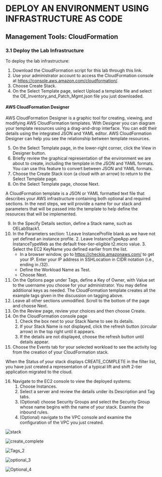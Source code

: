 
  # DEPLOY AN ENVIRONMENT USING INFRASTRUCTURE AS CODE
  
 ##  Management Tools: CloudFormation
  
 ###  3.1 Deploy the Lab Infrastructure
To deploy the lab infrastructure:

1. Download the CloudFormation script for this lab through this link.
2. Use your administrator account to access the CloudFormation console at https://console.aws.amazon.com/cloudformation/.
3. Choose Create Stack.
4. On the Select Template page, select Upload a template file and select the OE_Inventory_and_Patch_Mgmt.json file you just downloaded.
  
#### AWS CloudFormation Designer

AWS CloudFormation Designer is a graphic tool for creating, viewing, and modifying AWS CloudFormation templates. With Designer you can diagram your template resources using a drag-and-drop interface. You can edit their details using the integrated JSON and YAML editor. AWS CloudFormation Designer can help you see the relationship between template resources.

5. On the Select Template page, in the lower-right corner, click the View in Designer button.
6. Briefly review the graphical representation of the environment we are about to create, including the template in the JSON and YAML formats. You can use this feature to convert between JSON and YAML formats.
7. Choose the Create Stack icon (a cloud with an arrow) to return to the Select Template page.
8. On the Select Template page, choose Next.
  
A CloudFormation template is a JSON or YAML formatted text file that describes your AWS infrastructure containing both optional and required sections. In the next steps, we will provide a name for our stack and parameters that will be passed into the template to help define the resources that will be implemented.

9. In the Specify Details section, define a Stack name, such as OELabStack1.
10. In the Parameters section:
    1.Leave InstanceProfile blank as we have not yet defined an instance profile.
    2. Leave InstanceTypeApp and InstanceTypeWeb as the default free-tier-eligible t2.micro value.
    3. Select the EC2 KeyName you defined earlier from the list.
      - In a browser window, go to https://checkip.amazonaws.com/ to get your IP. Enter your IP address in SSHLocation in CIDR notation (i.e., ending in /32).
      - Define the Workload Name as Test.
      - Choose Next.
11. On the Options page under Tags, define a Key of Owner, with Value set to the username you choose for your administrator. You may define additional keys as needed. The CloudFormation template creates all the example tags given in the discussion on tagging above.
12. Leave all other sections unmodified. Scroll to the bottom of the page and choose Next.
13. On the Review page, review your choices and then choose Create.
14. On the CloudFormation console page
    1. Check the box next to your Stack Name to see its details.
    2. If your Stack Name is not displayed, click the refresh button (circular arrow) in the top right until it appears.
    3. If the details are not displayed, choose the refresh button until details appear.
15. Choose the Events tab for your selected workload to see the activity log from the creation of your CloudFormation stack.
  
When the Status of your stack displays CREATE_COMPLETE in the filter list, you have just created a representation of a typical lift and shift 2-tier application migrated to the cloud.

16. Navigate to the EC2 console to view the deployed systems:
    1. Choose Instances.
    2. Select a server and review the details under its Description and Tag tabs.
    3. (Optional) choose Security Groups and select the Security Group whose name begins with the name of your stack. Examine the inbound rules.
    4. (Optional) navigate to the VPC console and examine the configuration of the VPC you just created.

![stack](https://github.com/aissatoubarry938/Inventory-and-Patch-Management/assets/115582067/00590805-eee7-44ec-9a96-50fcc6c39952)
  
![create_complete](https://github.com/aissatoubarry938/Inventory-and-Patch-Management/assets/115582067/4a991a9c-e707-44f8-8919-c9023c50b45e)
  
![Tags_2](https://github.com/aissatoubarry938/Inventory-and-Patch-Management/assets/115582067/4c8730e4-1c5a-40dc-a03c-c5f726d46efb)

 ![optional_3](https://github.com/aissatoubarry938/Inventory-and-Patch-Management/assets/115582067/34dc86cf-7be2-41f1-94ee-b3da00f0cc4b)

 ![Optional_4](https://github.com/aissatoubarry938/Inventory-and-Patch-Management/assets/115582067/7d64a27d-9240-4648-ba54-2feca4a5193a)
